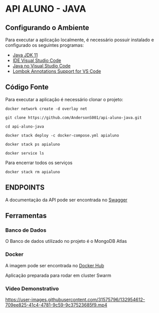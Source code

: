 # API ALUNO - JAVA

## Configurando o Ambiente

Para executar a aplicação localmente, é necessário possuir instalado e configurado os seguintes programas:

- [Java JDK 11](https://adoptopenjdk.net/?variant=openjdk11&jvmVariant=hotspot)
- [IDE Visual Studio Code](https://code.visualstudio.com/Download)
- [Java no Visual Studio Code](https://code.visualstudio.com/docs/languages/java)
- [Lombok Annotations Support for VS Code](https://marketplace.visualstudio.com/items?itemName=GabrielBB.vscode-lombok)


## Código Fonte

Para executar a aplicação é necessário clonar o projeto:

```shell
docker network create -d overlay net

git clone https://github.com/AndersonS001/api-aluno-java.git

cd api-aluno-java

docker stack deploy -c docker-compose.yml apialuno

docker stack ps apialuno

docker service ls
```

Para encerrar todos os serviços

```shell
docker stack rm apialuno
```
## ENDPOINTS

A documentação da API pode ser encontrada no [Swagger](http://localhost:8080/swagger-ui.html)

## Ferramentas

### Banco de Dados

O Banco de dados utilizado no projeto é o MongoDB Atlas

### Docker

A imagem pode ser encontrada no [Docker Hub](https://hub.docker.com/repository/docker/anderson0000/apialuno)

Aplicação preparada para rodar em cluster Swarm


### Video Demonstrativo



https://user-images.githubusercontent.com/31575796/132954612-709ee825-41c4-4781-9c59-9c37523685f9.mp4


